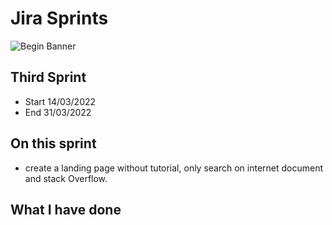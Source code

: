 

# Jira Sprints
![Begin Banner](.png)

## Third Sprint
* Start 14/03/2022  
* End 31/03/2022
## On this sprint
* create a landing page without tutorial, only search on internet document and stack Overflow.

## What I have done


